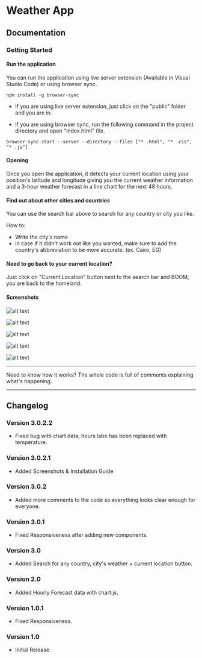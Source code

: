 # Weather App

## Documentation

### Getting Started

#### Run the application

You can run the application using live server extension (Available in Visual Studio Code) or using browser sync.

` npm install -g browser-sync `

- If you are using live server extension, just click on the "public" folder and you are in.

- If you are using browser sync, run the following command in the project directory and open "index.html" file.

`browser-sync start --server --directory --files ["* .html", "* .css", "* .js"]`

#### Opening

Once you open the application, it detects your current location using your position's latitude and longitude giving you the current weather information and a 3-hour weather forecast in a line chart for the next 48 hours.

#### Find out about other cities and countries

You can use the search bar above to search for any country or city you like.

How to:

- Write the city's name
- in case if it didn't work out like you wanted, make sure to add the country's abbreviation to be more accurate. (ex. Cairo, EG)

#### Need to go back to your current location?

Just click on "Current Location" button next to the search bar and BOOM, you are back to the homeland.

#### Screenshots

![alt text](https://firebasestorage.googleapis.com/v0/b/weather-app-c74d3.appspot.com/o/2022-10-31.png?alt=media&token=4c38e9f2-5d21-4c41-9280-446e1db9a620)

![alt text](https://firebasestorage.googleapis.com/v0/b/weather-app-c74d3.appspot.com/o/2022-10-31%20(4).png?alt=media&token=480efb74-b285-4525-9a3f-01fe422eb119)

![alt text](https://firebasestorage.googleapis.com/v0/b/weather-app-c74d3.appspot.com/o/2022-10-31%20(3).png?alt=media&token=2393a6cc-4258-4465-afed-5b300d1a562a)

![alt text](https://firebasestorage.googleapis.com/v0/b/weather-app-c74d3.appspot.com/o/2022-10-31%20(1).png?alt=media&token=ec01b14e-3548-4d24-a2ac-92e368224a86)

![alt text](https://firebasestorage.googleapis.com/v0/b/weather-app-c74d3.appspot.com/o/2022-10-31%20(5).png?alt=media&token=e0a9fa06-9136-4100-82e3-af4c4668368f)

-----------------

Need to know how it works? The whole code is full of comments explaining what's happening.

-----------------

## Changelog

### Version 3.0.2.2

- Fixed bug with chart data, hours labe has been replaced with temperature.

### Version 3.0.2.1

- Added Screenshots & Installation Guide

### Version 3.0.2

- Added more comments to the code so everything looks clear enough for everyone.

### Version 3.0.1

- Fixed Responsiveness after adding new components.

### Version 3.0

- Added Search for any country, city's weather + current location button.

### Version 2.0

- Added Hourly Forecast data with chart.js.

### Version 1.0.1

- Fixed Responsiveness.

### Version 1.0

- Initial Release.
